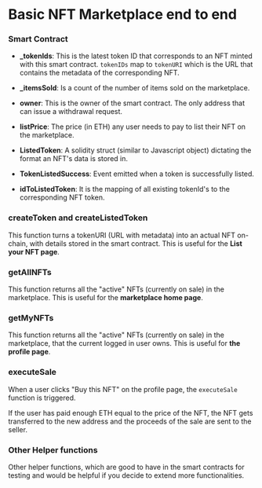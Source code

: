 # Basic NFT Marketplace end to end

### Smart Contract

- **\_tokenIds**: This is the latest token ID that corresponds to an NFT minted with this smart contract. `tokenIDs` map to `tokenURI` which is the URL that contains the metadata of the corresponding NFT.

- **\_itemsSold**: Is a count of the number of items sold on the marketplace.

- **owner**: This is the owner of the smart contract. The only address that can issue a withdrawal request.

- **listPrice**: The price (in ETH) any user needs to pay to list their NFT on the marketplace.

- **ListedToken**: A solidity struct (similar to Javascript object) dictating the format an NFT's data is stored in.

- **TokenListedSuccess**: Event emitted when a token is successfully listed.

- **idToListedToken**: It is the mapping of all existing tokenId's to the corresponding NFT token.

### createToken and createListedToken

This function turns a tokenURI (URL with metadata) into an actual NFT on-chain, with details stored in the smart contract. This is useful for the **List your NFT page**.

### getAllNFTs

This function returns all the "active" NFTs (currently on sale) in the marketplace. This is useful for the **marketplace home page**.

### getMyNFTs

This function returns all the "active" NFTs (currently on sale) in the marketplace, that the current logged in user owns. This is useful for **the profile page**.

### executeSale

When a user clicks "Buy this NFT" on the profile page, the `executeSale` function is triggered.

If the user has paid enough ETH equal to the price of the NFT, the NFT gets transferred to the new address and the proceeds of the sale are sent to the seller.

### Other Helper functions
Other helper functions, which are good to have in the smart contracts for testing and would be helpful if you decide to extend more functionalities.